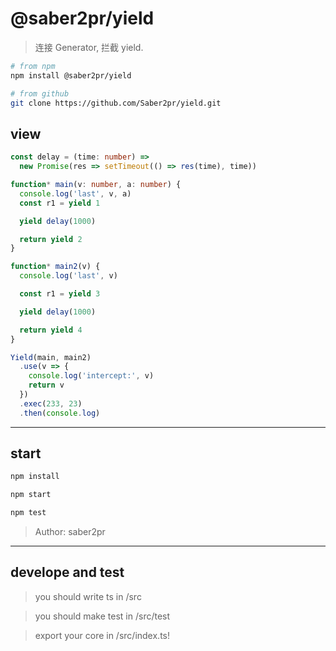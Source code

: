 # @saber2pr/yield

> 连接 Generator, 拦截 yield.

```bash
# from npm
npm install @saber2pr/yield

# from github
git clone https://github.com/Saber2pr/yield.git
```

## view

```ts
const delay = (time: number) =>
  new Promise(res => setTimeout(() => res(time), time))

function* main(v: number, a: number) {
  console.log('last', v, a)
  const r1 = yield 1

  yield delay(1000)

  return yield 2
}

function* main2(v) {
  console.log('last', v)

  const r1 = yield 3

  yield delay(1000)

  return yield 4
}

Yield(main, main2)
  .use(v => {
    console.log('intercept:', v)
    return v
  })
  .exec(233, 23)
  .then(console.log)
```

---

## start

```bash
npm install
```

```bash
npm start

npm test

```

> Author: saber2pr

---

## develope and test

> you should write ts in /src

> you should make test in /src/test

> export your core in /src/index.ts!
